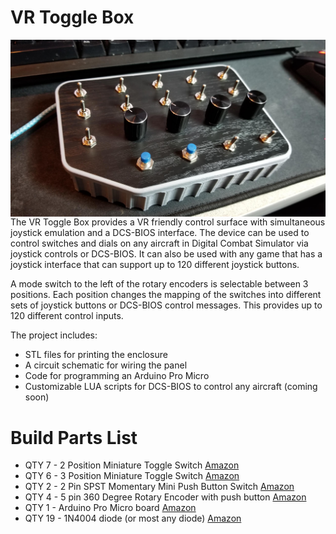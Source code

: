 # VR Toggle Box

<img align="left" src=images/front.jpg>


The VR Toggle Box provides a VR friendly control surface with simultaneous joystick emulation and a DCS-BIOS interface. The device can be used to control switches and dials on any aircraft in Digital Combat Simulator via joystick controls or DCS-BIOS. It can also be used with any game that has a joystick interface that can support up to 120 different joystick buttons.

A mode switch to the left of the rotary encoders is selectable between 3 positions. Each position changes the mapping of the switches into different sets of joystick buttons or DCS-BIOS control messages. This provides up to 120 different control inputs. 
 
The project includes:

* STL files for printing the enclosure
* A circuit schematic for wiring the panel
* Code for programming an Arduino Pro Micro
* Customizable LUA scripts for DCS-BIOS to control any aircraft (coming soon)

# Build Parts List 
* QTY 7 - 2 Position Miniature Toggle Switch [Amazon](https://www.amazon.com/gp/product/B013DZB6CO/ref=ppx_yo_dt_b_asin_title_o01_s01?ie=UTF8&psc=1)
* QTY 6 - 3 Position Miniature Toggle Switch [Amazon](https://www.amazon.com/gp/product/B07RNX57ZM/ref=ppx_yo_dt_b_asin_title_o01_s00?ie=UTF8&psc=1)
* QTY 2 - 2 Pin SPST Momentary Mini Push Button Switch [Amazon](https://www.amazon.com/gp/product/B07SJ7RQL8/ref=ppx_yo_dt_b_asin_title_o01_s01?ie=UTF8&psc=1)
* QTY 4 - 5 pin 360 Degree Rotary Encoder with push button [Amazon](https://www.amazon.com/gp/product/B07DM2YMT4/ref=ppx_yo_dt_b_asin_title_o01_s01?ie=UTF8&psc=1)
* QTY 1 - Arduino Pro Micro board [Amazon](https://www.amazon.com/gp/product/B012FOV17O/ref=ppx_yo_dt_b_asin_title_o01_s01?ie=UTF8&psc=1)
* QTY 19 - 1N4004 diode (or most any diode) [Amazon](https://www.amazon.com/Poilee-1N4004-Rectifier-Electronic-Silicon/dp/B07CDCTZ8R/ref=sr_1_1_sspa?keywords=1N4004+diode&qid=1580868878&s=electronics&sr=1-1-spons&psc=1&spLa=ZW5jcnlwdGVkUXVhbGlmaWVyPUEyWVVQQlJJQ1FHTlYxJmVuY3J5cHRlZElkPUEwMTcwOTk0MzNZWThIRDNEUEFQSCZlbmNyeXB0ZWRBZElkPUEwMDA4OTYwMlc1S0pWNk9MTU8zUiZ3aWRnZXROYW1lPXNwX2F0ZiZhY3Rpb249Y2xpY2tSZWRpcmVjdCZkb05vdExvZ0NsaWNrPXRydWU=)

